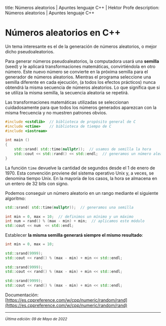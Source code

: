 title: Números aleatorios | Apuntes lenguaje C++ | Hektor Profe
description: Números aleatorios | Apuntes lenguaje C++

# Números aleatorios en C++

Un tema interesante es el de la generación de números aleatorios, o mejor dicho pseudoaleatorios.

Para generar números pseudoaleatorios, la computadora usará una **semilla** (seed) y le aplicará transformaciones matemáticas, convirtiéndola en otro número. Este nuevo número se convierte en la próxima semilla para el generador de números aleatorios. Mientras el programa seleccione una semilla diferente en cada ejecución, (a todos los efectos prácticos) nunca obtendrá la misma secuencia de números aleatorios. Lo que significa que si se utiliza la misma semilla, la secuencia aleatoria se repetirá.

Las transformaciones matemáticas utilizadas se seleccionan cuidadosamente para que todos los números generados aparezcan con la misma frecuencia y no muestren patrones obvios.

```cpp
#include <cstdlib>  // biblioteca de propósito general de C
#include <ctime>    // biblioteca de tiempo de C
#include <iostream>
 
int main ()
{ 
    std::srand( std::time(nullptr));  // usamos de semilla la hora
    std::cout << std::rand() << std::endl;  // generamos un número aleatorio
} 
```

La función `time` devuelve la cantidad de segundos desde el 1 de enero de 1970. Esta convención proviene del sistema operativo Unix y, a veces, se denomina tiempo Unix. En la mayoría de los casos, la hora se almacena en un entero de 32 bits con signo.

Podemos conseguir un número aleatorio en un rango mediante el siguiente algoritmo:

```cpp
std::srand( std::time(nullptr));  // generamos una semilla
 
int min = 0, max = 10;  // definimos un mínimo y un máximo
int num = rand() % (max - min) + min;  // aplicamos este módulo
std::cout << num  << std::endl;
```

Establecer **la misma semilla generará siempre el mismo resultado**:

```cpp
int min = 0, max = 10;
 
std::srand(9999);
std::cout << rand() % (max - min) + min << std::endl;
 
std::srand(9999);
std::cout << rand() % (max - min) + min << std::endl;
 
std::srand(9999);
std::cout << rand() % (max - min) + min << std::endl;
```

Documentación: [https://es.cppreference.com/w/cpp/numeric/random/rand](https://es.cppreference.com/w/cpp/numeric/random/rand)

___
<small class="edited"><i>Última edición: 09 de Mayo de 2022</i></small>